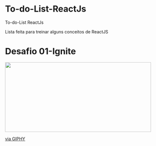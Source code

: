 # To-do-List-ReactJs
To-do-List ReactJs

Lista feita para treinar alguns conceitos de ReactJS
# Desafio 01-Ignite

<image src="https://giphy.com/embed/UODq0dymZKwVqg6F46" width="480" height="230" frameBorder="0" class="giphy-embed" allowFullScreen></iframe><p><a href="https://giphy.com/gifs/UODq0dymZKwVqg6F46">via GIPHY</a></p>

